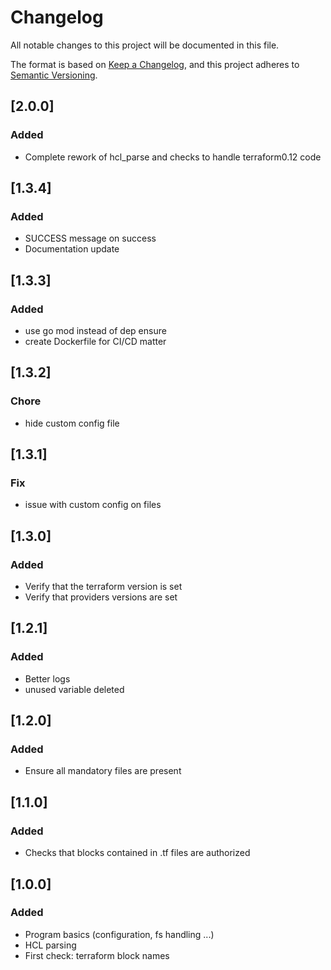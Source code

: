 # Changelog
All notable changes to this project will be documented in this file.

The format is based on [Keep a Changelog](https://keepachangelog.com/en/1.0.0/),
and this project adheres to [Semantic Versioning](https://semver.org/spec/v2.0.0.html).

## [2.0.0]
### Added
- Complete rework of hcl_parse and checks to handle terraform0.12 code

## [1.3.4]
### Added
- SUCCESS message on success
- Documentation update

## [1.3.3]
### Added
- use go mod instead of dep ensure
- create Dockerfile for CI/CD matter

## [1.3.2]
### Chore
- hide custom config file

## [1.3.1]
### Fix
- issue with custom config on files

## [1.3.0]
### Added
- Verify that the terraform version is set
- Verify that providers versions are set

## [1.2.1]
### Added
- Better logs
- unused variable deleted

## [1.2.0]
### Added
- Ensure all mandatory files are present

## [1.1.0]
### Added
- Checks that blocks contained in .tf files are authorized

## [1.0.0]
### Added
- Program basics (configuration, fs handling ...)
- HCL parsing
- First check: terraform block names
